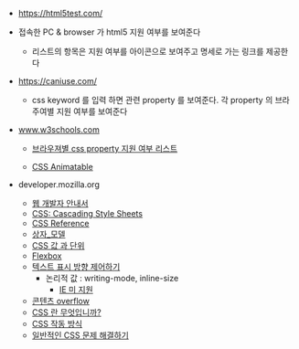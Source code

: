 
-  https://html5test.com/
  - 접속한 PC & browser 가 html5 지원 여부를 보여준다
    - 리스트의 항목은 지원 여부를 아이콘으로 보여주고 명세로 가는 링크를 제공한다

- https://caniuse.com/
  - css keyword 를 입력 하면 관련 property 를 보여준다. 각 property 의 브라주여별 지원 여부를 보여준다

- www.w3schools.com
  - [브라우져별 css property 지원 여부 리스트](https://www.w3schools.com/cssref/css3_browsersupport.asp)

  - [CSS Animatable](https://www.w3schools.com/cssref/css_animatable.asp)

- developer.mozilla.org
  - [웹 개발자 안내서](https://developer.mozilla.org/ko/docs/Web/Guide)
  - [CSS: Cascading Style Sheets](https://developer.mozilla.org/ko/docs/Web/CSS)
  - [CSS Reference](https://developer.mozilla.org/ko/docs/Web/CSS/Reference)
  - [상자_모델](https://developer.mozilla.org/ko/docs/Learn/CSS/Building_blocks/%EC%83%81%EC%9E%90_%EB%AA%A8%EB%8D%B8)
  - [CSS 값 과 단위](https://developer.mozilla.org/ko/docs/Learn/CSS/Building_blocks/Values_and_units)
  - [Flexbox](https://developer.mozilla.org/ko/docs/Learn/CSS/CSS_layout/Flexbox)
  - [텍스트 표시 방향 제어하기](https://developer.mozilla.org/ko/docs/Learn/CSS/Building_blocks/Handling_different_text_directions)
    - 논리적 값 : writing-mode, inline-size
      - [IE 미 지원](https://caniuse.com/#search=inline-size)
  - [콘텐츠 overflow](https://developer.mozilla.org/ko/docs/Learn/CSS/Building_blocks/Overflowing_content)
  - [CSS 란 무엇입니까?](https://developer.mozilla.org/en-US/docs/Learn/CSS/First_steps/What_is_CSS)
  - [CSS 작동 방식](https://developer.mozilla.org/ko/docs/Learn/CSS/First_steps/How_CSS_works)
  - [일반적인 CSS 문제 해결하기](https://developer.mozilla.org/ko/docs/Learn/CSS/Howto)